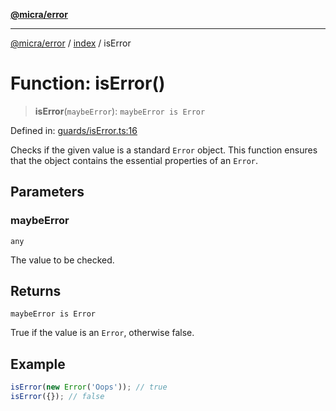 [**@micra/error**](../../README.md)

***

[@micra/error](../../README.md) / [index](../README.md) / isError

# Function: isError()

> **isError**(`maybeError`): `maybeError is Error`

Defined in: [guards/isError.ts:16](https://github.com/micrajs/micra/blob/de3b06bdb3a3f670052250f7e0da7885aa7e590a/packages/error/src/guards/isError.ts#L16)

Checks if the given value is a standard `Error` object.
This function ensures that the object contains the essential properties of an `Error`.

## Parameters

### maybeError

`any`

The value to be checked.

## Returns

`maybeError is Error`

True if the value is an `Error`, otherwise false.

## Example

```typescript
isError(new Error('Oops')); // true
isError({}); // false
```
